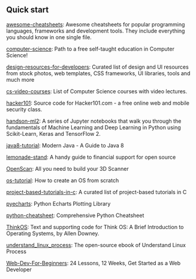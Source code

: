 ## Quick start
[awesome-cheatsheets](https://github.com/LeCoupa/awesome-cheatsheets):  Awesome cheatsheets for popular programming languages, frameworks and development tools. They include everything you should know in one single file.

[computer-science](https://github.com/ossu/computer-science): Path to a free self-taught education in Computer Science!

[design-resources-for-developers](https://github.com/bradtraversy/design-resources-for-developers): Curated list of design and UI resources from stock photos, web templates, CSS frameworks, UI libraries, tools and much more

[cs-video-courses](https://github.com/Developer-Y/cs-video-courses): List of Computer Science courses with video lectures.

[hacker101](https://github.com/Hacker0x01/hacker101): Source code for Hacker101.com - a free online web and mobile security class.

[handson-ml2](https://github.com/ageron/handson-ml2): A series of Jupyter notebooks that walk you through the fundamentals of Machine Learning and Deep Learning in Python using Scikit-Learn, Keras and TensorFlow 2.

[java8-tutorial](https://github.com/winterbe/java8-tutorial): Modern Java - A Guide to Java 8

[lemonade-stand](https://github.com/nayafia/lemonade-stand): A handy guide to financial support for open source

[OpenScan](https://github.com/OpenScanEu/OpenScan): All you need to build your 3D Scanner

[os-tutorial](https://github.com/cfenollosa/os-tutorial): How to create an OS from scratch

[project-based-tutorials-in-c](https://github.com/rby90/project-based-tutorials-in-c): A curated list of project-based tutorials in C

[pyecharts](https://github.com/pyecharts/pyecharts): Python Echarts Plotting Library

[python-cheatsheet](https://github.com/gto76/python-cheatsheet): Comprehensive Python Cheatsheet

[ThinkOS](https://github.com/AllenDowney/ThinkOS): Text and supporting code for Think OS: A Brief Introduction to Operating Systems, by Allen Downey.

[understand_linux_process](https://github.com/tobegit3hub/understand_linux_process): The open-source ebook of Understand Linux Process

[Web-Dev-For-Beginners](https://github.com/microsoft/Web-Dev-For-Beginners): 24 Lessons, 12 Weeks, Get Started as a Web Developer
